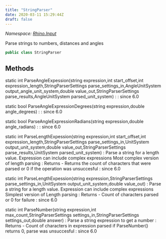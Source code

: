 ```yaml
---
title: "StringParser"
date: 2020-03-11 15:29:44Z
draft: false
---
```


*Namespace: [Rhino.Input](../)*

Parse strings to numbers, distances and angles
```cs
public class StringParser
```
## Methods

static int ParseAngleExpession(string expression,int start_offset,int expression_length,StringParserSettings parse_settings_in,AngleUnitSystem output_angle_unit_system,double value_out,StringParserSettings parse_results,AngleUnitSystem parsed_unit_system)
: 
: since 6.0

static bool ParseAngleExpressionDegrees(string expression,double angle_degrees)
: 
: since 6.0

static bool ParseAngleExpressionRadians(string expression,double angle_radians)
: 
: since 6.0

static int ParseLengthExpession(string expression,int start_offset,int expression_length,StringParserSettings parse_settings_in,UnitSystem output_unit_system,double value_out,StringParserSettings parse_results,UnitSystem parsed_unit_system)
: Parse a string for a length value.
     Expression can include complex expressions
     Most complex version of length parsing
: Returns - Returns the count of characters that were parsed or 0 if the operation was unsuccesful
: since 6.0

static int ParseLengthExpession(string expression,StringParserSettings parse_settings_in,UnitSystem output_unit_system,double value_out)
: Parse a string for a length value.
     Expression can include complex expressions
     Simplest version of Length parsing
: Returns - Count of characters parsed or 0 for failure
: since 6.0

static int ParseNumber(string expression,int max_count,StringParserSettings settings_in,StringParserSettings settings_out,double answer)
: Parse a string expression to get a number
: Returns - Count of characters in expression parsed
     if ParseNumber() returns 0, parse was unsuccesful
: since 6.0
